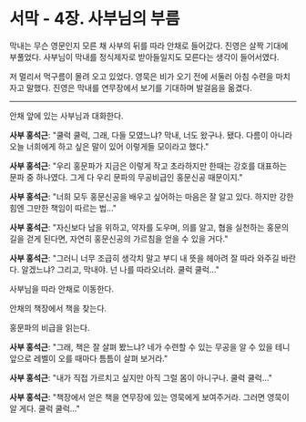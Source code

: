 # 서막 - 4장. 사부님의 부름

막내는 무슨 영문인지 모른 채 사부의 뒤를 따라 안채로 들어갔다. 진영은 살짝 기대에 부풀었다. 사부님이 막내를 정식제자로 받아들일지도 모른다는 생각이 들어서였다.

저 멀리서 먹구름이 몰려 오고 있었다. 영묵은 비가 오기 전에 서둘러 아침 수련을 마치자고 말했다. 진영은 막내를 연무장에서 보기를 기대하며 발걸음을 옮겼다.

---

안채 앞에 있는 사부님과 대화한다.

**사부 홍석근**: "쿨럭 쿨럭, 그래, 다들 모였느냐? 막내, 너도 왔구나. 됐다. 다름이 아니라 오늘 너희에게 하고 싶은 말이 있어 이렇게들 모이라고 했다."

**사부 홍석근**: "우리 홍문파가 지금은 이렇게 작고 초라하지만 한때는 강호를 대표하는 문파 중 하나였다. 그게 다 우리 문파의 무공비급인 홍문신공 때문이지."

**사부 홍석근**: "너희 모두 홍문신공을 배우고 싶어하는 마음은 잘 알고 있다. 하지만 강한 힘엔 그만한 책임이 따르는 법..."

**사부 홍석근**: "자신보다 남을 위하고, 약자를 도우며, 의를 알고, 협을 실천하는 홍문의 길을 걷게 된다면, 자연히 홍문신공의 가르침을 얻을 수 있을 거다."

**사부 홍석근**: "그러니 너무 조급히 생각치 말고 부디 내 뜻을 헤아려 잘 따라 와주길 바란다. 알겠느냐? 그리고, 막내야. 넌 나를 따라오너라. 쿨럭 쿨럭..."

사부님을 따라 안채로 이동한다.

안채의 책장에서 책을 찾는다.

홍문파의 비급을 읽는다.

**사부 홍석근**: "그래, 책은 잘 살펴 봤느냐? 네가 수련할 수 있는 무공을 알 수 있을 테니 앞으로 레벨이 오를 때마다 틈틈이 살펴 보거라."

**사부 홍석근**: "내가 직접 가르치고 싶지만 아직 그럴 몸이 아니구나. 쿨럭 쿨럭..."

**사부 홍석근**: "책장에서 얻은 책을 연무장에 있는 영묵에게 보여주거라. 그러면 영묵이 알 게다. 쿨럭 쿨럭..."
